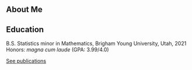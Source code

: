 ## About Me

## Education

B.S. Statistics minor in Mathematics, Brigham Young University, Utah, 2021
Honors: *magna cum laude* (GPA: 3.99/4.0)


<a href="./publications">See publications</a>
